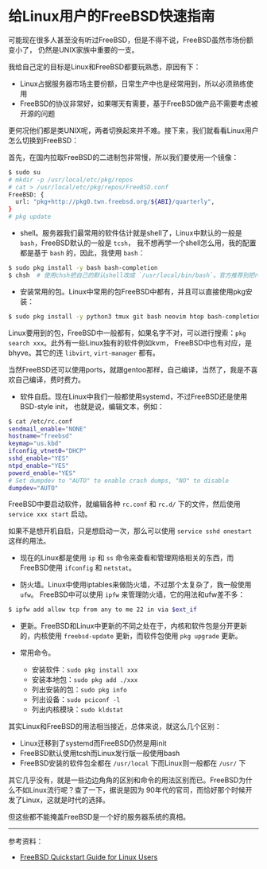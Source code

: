 # 给Linux用户的FreeBSD快速指南

可能现在很多人甚至没有听过FreeBSD，但是不得不说，FreeBSD虽然市场份额变小了，
仍然是UNIX家族中重要的一支。

我给自己定的目标是Linux和FreeBSD都要玩熟悉，原因有下：

- Linux占据服务器市场主要份额，日常生产中也是经常用到，所以必须熟练使用
- FreeBSD的协议非常好，如果哪天有需要，基于FreeBSD做产品不需要考虑被开源的问题

更何况他们都是类UNIX呢，两者切换起来并不难。接下来，我们就看看Linux用户怎么切换到FreeBSD：

首先，在国内拉取FreeBSD的二进制包非常慢，所以我们要使用一个镜像：

```bash
$ sudo su
# mkdir -p /usr/local/etc/pkg/repos
# cat > /usr/local/etc/pkg/repos/FreeBSD.conf
FreeBSD: {
  url: "pkg+http://pkg0.twn.freebsd.org/${ABI}/quarterly",
}
# pkg update
```

- shell。服务器我们最常用的软件估计就是shell了，Linux中默认的一般是 `bash`，FreeBSD默认的一般是 `tcsh`，
我不想再学一个shell怎么用，我的配置都是基于 `bash` 的，因此，我使用 `bash`：

```bash
$ sudo pkg install -y bash bash-completion
$ chsh  # 使用chsh把自己的默认shell改成 `/usr/local/bin/bash`。官方推荐别把root的改了。
```

- 安装常用的包。Linux中常用的包FreeBSD中都有，并且可以直接使用pkg安装：

```bash
$ sudo pkg install -y python3 tmux git bash neovim htop bash-completion
```

Linux要用到的包，FreeBSD中一般都有，如果名字不对，可以进行搜索：`pkg search xxx`。此外有一些Linux独有的软件例如kvm，
FreeBSD中也有对应，是bhyve。其它的连 `libvirt`, `virt-manager` 都有。

当然FreeBSD还可以使用ports，就跟gentoo那样，自己编译，当然了，我是不喜欢自己编译，费时费力。

- 软件自启。现在Linux中我们一般都使用systemd，不过FreeBSD还是使用BSD-style init，
也就是说，编辑文本，例如：

```bash
$ cat /etc/rc.conf
sendmail_enable="NONE"
hostname="freebsd"
keymap="us.kbd"
ifconfig_vtnet0="DHCP"
sshd_enable="YES"
ntpd_enable="YES"
powerd_enable="YES"
# Set dumpdev to "AUTO" to enable crash dumps, "NO" to disable
dumpdev="AUTO"
```

FreeBSD中要启动软件，就编辑各种 `rc.conf` 和 `rc.d/` 下的文件，然后使用 `service xxx start` 启动。

如果不是想开机自启，只是想启动一次，那么可以使用 `service sshd onestart` 这样的用法。

- 现在的Linux都是使用 `ip` 和 `ss` 命令来查看和管理网络相关的东西，而FreeBSD使用
`ifconfig` 和 `netstat`。

- 防火墙。Linux中使用iptables来做防火墙，不过那个太复杂了，我一般使用 `ufw`。
FreeBSD中可以使用 `ipfw` 来管理防火墙，它的用法和ufw差不多：

```bash
$ ipfw add allow tcp from any to me 22 in via $ext_if
```

- 更新。FreeBSD和Linux中更新的不同之处在于，内核和软件包是分开更新的，内核使用
`freebsd-update` 更新，而软件包使用 `pkg upgrade` 更新。

- 常用命令。

    - 安装软件：`sudo pkg install xxx`
    - 安装本地包：`sudo pkg add ./xxx`
    - 列出安装的包：`sudo pkg info`
    - 列出设备：`sudo pciconf -l`
    - 列出内核模块：`sudo kldstat`

其实Linux和FreeBSD的用法相当接近，总体来说，就这么几个区别：

- Linux迁移到了systemd而FreeBSD仍然是用init
- FreeBSD默认使用tcsh而Linux发行版一般使用bash
- FreeBSD安装的软件包全都在 `/usr/local` 下而Linux则一般都在 `/usr/` 下

其它几乎没有，就是一些边边角角的区别和命令的用法区别而已。FreeBSD为什么不如Linux流行呢？查了一下，据说是因为
90年代的官司，而恰好那个时候开发了Linux，这就是时代的选择。

但这些都不能掩盖FreeBSD是一个好的服务器系统的真相。

---

参考资料：

- [FreeBSD Quickstart Guide for Linux Users](https://www.freebsd.org/doc/en_US.ISO8859-1/articles/linux-users/)
